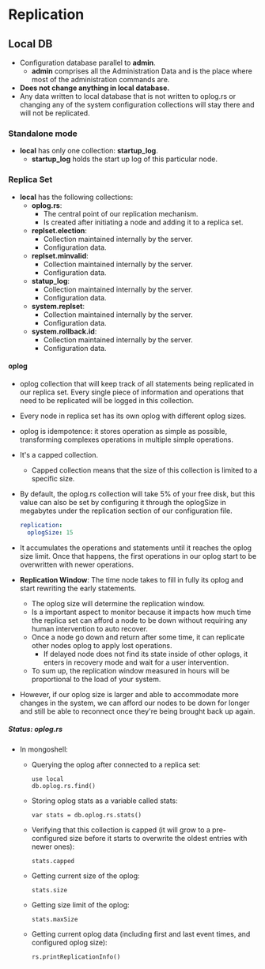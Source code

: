 # Replication

## Local DB

- Configuration database parallel to **admin**.
  - **admin** comprises all the Administration Data and is the place where most of the administration commands are.
- **Does not change anything in local database.**
- Any data written to local database that is not written to oplog.rs or changing any of the system configuration collections will stay there and will not be replicated.

### Standalone mode

- **local** has only one collection: **startup_log**.
  - **startup_log** holds the start up log of this particular node.

### Replica Set

- **local** has the following collections:
  - **oplog.rs**:
    - The central point of our replication mechanism.
    - Is created after initiating a node and adding it to a replica set.
  - **replset.election**:
    - Collection maintained internally by the server.
    - Configuration data.
  - **replset.minvalid**:
    - Collection maintained internally by the server.
    - Configuration data.
  - **statup_log**:
    - Collection maintained internally by the server.
    - Configuration data.
  - **system.replset**:
    - Collection maintained internally by the server.
    - Configuration data.
  - **system.rollback.id**:
    - Collection maintained internally by the server.
    - Configuration data.

#### oplog

- oplog collection that will keep track of all statements being replicated in our replica set. Every single piece of information and operations that need to be replicated will be logged in this collection.
- Every node in replica set has its own oplog with different oplog sizes.
- oplog is idempotence: it stores operation as simple as possible, transforming complexes operations in multiple simple operations.
- It's a capped collection.
  - Capped collection means that the size of this collection is limited to a specific size.
- By default, the oplog.rs collection will take 5% of your free disk, but this value can also be set by configuring it through the oplogSize in megabytes under the replication section of our configuration file.

  ```YAML
  replication:
    oplogSize: 15
  ```

- It accumulates the operations and statements until it reaches the oplog size limit. Once that happens, the first operations in our oplog start to be overwritten with newer operations.
- **Replication Window**: The time node takes to fill in fully its oplog and start rewriting the early statements.
  - The oplog size will determine the replication window.
  - Is a important aspect to monitor because it impacts how much time the replica set can afford a node to be down without requiring any human intervention to auto recover.
  - Once a node go down and return after some time, it can replicate other nodes oplog to apply lost operations.
    - If delayed node does not find its state inside of other oplogs, it enters in recovery mode and wait for a user intervention.
  - To sum up, the replication window measured in hours will be proportional to the load of your system.
- However, if our oplog size is larger and able to accommodate more changes in the system, we can afford our nodes to be down for longer and still be able to reconnect once they're being brought back up again.

##### Status: oplog.rs

- In mongoshell:
  - Querying the oplog after connected to a replica set:

    ```mongoshell
    use local
    db.oplog.rs.find()
    ```
  - Storing oplog stats as a variable called stats:

    ```mongoshell
    var stats = db.oplog.rs.stats()
    ```

  - Verifying that this collection is capped (it will grow to a pre-configured size before it starts to overwrite the oldest entries with newer ones):

    ```mongoshell
    stats.capped
    ```

  - Getting current size of the oplog:

    ```mongoshell
    stats.size
    ```

  - Getting size limit of the oplog:

    ```mongoshell
    stats.maxSize
    ```

  - Getting current oplog data (including first and last event times, and configured oplog size):

    ```mongoshell
    rs.printReplicationInfo()
    ```